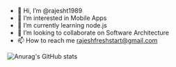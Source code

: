 - 👋 Hi, I’m @rajesht1989
- 👀 I’m interested in Mobile Apps
- 🌱 I’m currently learning node.js
- 💞️ I’m looking to collaborate on Software Architecture
- 📫 How to reach me rajeshfreshstart@gmail.com

<!---
rajesht1989/rajesht1989 is a ✨ special ✨ repository because its `README.md` (this file) appears on your GitHub profile.
You can click the Preview link to take a look at your changes.
--->


![Anurag's GitHub stats](https://github-readme-stats.vercel.app/api?username=rajesht1989&show_icons=true&theme=transparent)
